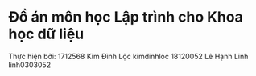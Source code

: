 # Đồ án môn học Lập trình cho Khoa học dữ liệu
Thực hiện bởi:
1712568 Kim Đình Lộc kimdinhloc
18120052 Lê Hạnh Linh linh0303052
